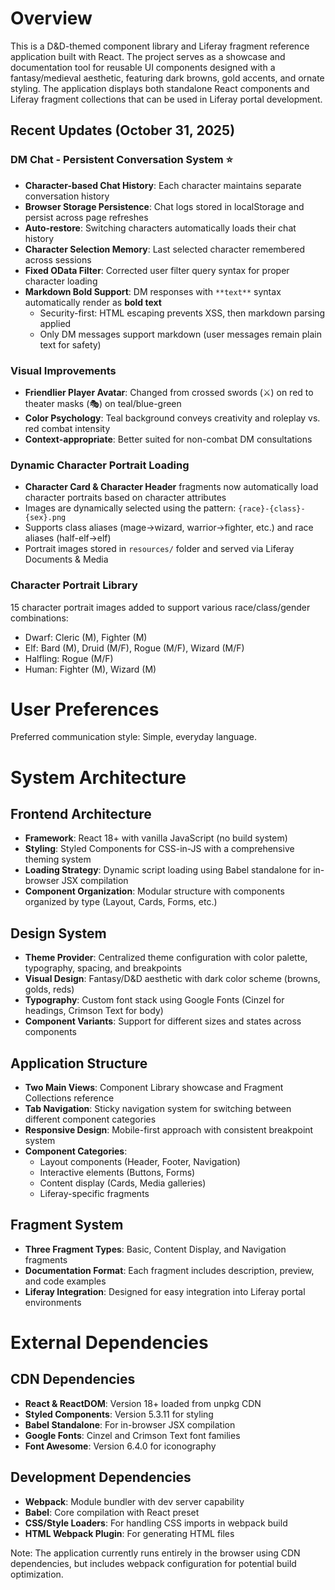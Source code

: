 # Overview

This is a D&D-themed component library and Liferay fragment reference application built with React. The project serves as a showcase and documentation tool for reusable UI components designed with a fantasy/medieval aesthetic, featuring dark browns, gold accents, and ornate styling. The application displays both standalone React components and Liferay fragment collections that can be used in Liferay portal development.

## Recent Updates (October 31, 2025)

### DM Chat - Persistent Conversation System ⭐
- **Character-based Chat History**: Each character maintains separate conversation history
- **Browser Storage Persistence**: Chat logs stored in localStorage and persist across page refreshes
- **Auto-restore**: Switching characters automatically loads their chat history
- **Character Selection Memory**: Last selected character remembered across sessions
- **Fixed OData Filter**: Corrected user filter query syntax for proper character loading
- **Markdown Bold Support**: DM responses with `**text**` syntax automatically render as **bold text**
  - Security-first: HTML escaping prevents XSS, then markdown parsing applied
  - Only DM messages support markdown (user messages remain plain text for safety)

### Visual Improvements
- **Friendlier Player Avatar**: Changed from crossed swords (⚔️) on red to theater masks (🎭) on teal/blue-green
- **Color Psychology**: Teal background conveys creativity and roleplay vs. red combat intensity
- **Context-appropriate**: Better suited for non-combat DM consultations

### Dynamic Character Portrait Loading
- **Character Card & Character Header** fragments now automatically load character portraits based on character attributes
- Images are dynamically selected using the pattern: `{race}-{class}-{sex}.png`
- Supports class aliases (mage→wizard, warrior→fighter, etc.) and race aliases (half-elf→elf)
- Portrait images stored in `resources/` folder and served via Liferay Documents & Media

### Character Portrait Library
15 character portrait images added to support various race/class/gender combinations:
- Dwarf: Cleric (M), Fighter (M)
- Elf: Bard (M), Druid (M/F), Rogue (M/F), Wizard (M/F)
- Halfling: Rogue (M/F)
- Human: Fighter (M), Wizard (M)

# User Preferences

Preferred communication style: Simple, everyday language.

# System Architecture

## Frontend Architecture
- **Framework**: React 18+ with vanilla JavaScript (no build system)
- **Styling**: Styled Components for CSS-in-JS with a comprehensive theming system
- **Loading Strategy**: Dynamic script loading using Babel standalone for in-browser JSX compilation
- **Component Organization**: Modular structure with components organized by type (Layout, Cards, Forms, etc.)

## Design System
- **Theme Provider**: Centralized theme configuration with color palette, typography, spacing, and breakpoints
- **Visual Design**: Fantasy/D&D aesthetic with dark color scheme (browns, golds, reds)
- **Typography**: Custom font stack using Google Fonts (Cinzel for headings, Crimson Text for body)
- **Component Variants**: Support for different sizes and states across components

## Application Structure
- **Two Main Views**: Component Library showcase and Fragment Collections reference
- **Tab Navigation**: Sticky navigation system for switching between different component categories
- **Responsive Design**: Mobile-first approach with consistent breakpoint system
- **Component Categories**: 
  - Layout components (Header, Footer, Navigation)
  - Interactive elements (Buttons, Forms)
  - Content display (Cards, Media galleries)
  - Liferay-specific fragments

## Fragment System
- **Three Fragment Types**: Basic, Content Display, and Navigation fragments
- **Documentation Format**: Each fragment includes description, preview, and code examples
- **Liferay Integration**: Designed for easy integration into Liferay portal environments

# External Dependencies

## CDN Dependencies
- **React & ReactDOM**: Version 18+ loaded from unpkg CDN
- **Styled Components**: Version 5.3.11 for styling
- **Babel Standalone**: For in-browser JSX compilation
- **Google Fonts**: Cinzel and Crimson Text font families
- **Font Awesome**: Version 6.4.0 for iconography

## Development Dependencies
- **Webpack**: Module bundler with dev server capability
- **Babel**: Core compilation with React preset
- **CSS/Style Loaders**: For handling CSS imports in webpack build
- **HTML Webpack Plugin**: For generating HTML files

Note: The application currently runs entirely in the browser using CDN dependencies, but includes webpack configuration for potential build optimization.
